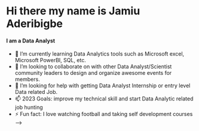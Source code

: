 # Hi there my name is Jamiu Aderibigbe
#### **I am a Data Analyst**

- 🌱 I’m currently learning Data Analytics tools such as Microsoft excel, Microsoft PowerBI, SQL,  etc.
- 👯 I’m looking to collaborate on with other Data Analyst/Scientist community leaders to design and organize awesome events for members.
- 🤔 I’m looking for help with getting Data Analyst Internship or entry level Data related Job.
- 📫 2023 Goals: improve my technical skill and start Data Analytic related job hunting
- ⚡ Fun fact: I love watching football and taking self development courses
-->
